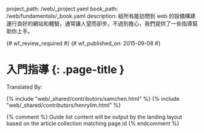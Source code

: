 project_path: /web/_project.yaml
book_path: /web/fundamentals/_book.yaml
description: 給所有能訪問到 web 的設備構建運行良好的網站和體驗，通常讓人望而卻步。不過別擔心，我們提供了一些指導幫助你上手。

{# wf_review_required #}
{# wf_published_on: 2015-09-08 #}

# 入門指導 {: .page-title }



Translated By: 

{% include "web/_shared/contributors/samchen.html" %}
{% include "web/_shared/contributors/henrylim.html" %}



{% comment %}
Guide list content will be output by the landing layout based on the article collection matching page.id
{% endcomment %}
